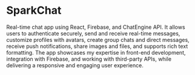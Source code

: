 # SparkChat

Real-time chat app using React, Firebase, and ChatEngine API. It allows users to authenticate securely, send and receive real-time messages, customize profiles with avatars, create group chats and direct messages, receive push notifications, share images and files, and supports rich text formatting. The app showcases my expertise in front-end development, integration with Firebase, and working with third-party APIs, while delivering a responsive and engaging user experience.
